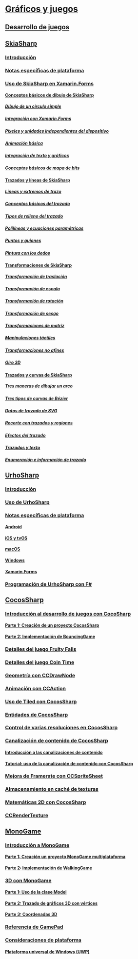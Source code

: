 # [Gráficos y juegos](index.yml)
## [Desarrollo de juegos](game-development/index.md)
## [SkiaSharp](skiasharp/index.md)
### [Introducción](skiasharp/introduction.md)
### [Notas específicas de plataforma](skiasharp/platform.md)



### [Uso de SkiaSharp en Xamarin.Forms](~/xamarin-forms/user-interface/graphics/skiasharp/index.md)
#### [Conceptos básicos de dibujo de SkiaSharp](~/xamarin-forms/user-interface/graphics/skiasharp/basics/index.md)
##### [Dibujo de un círculo simple](~/xamarin-forms/user-interface/graphics/skiasharp/basics/circle.md)
##### [Integración con Xamarin.Forms](~/xamarin-forms/user-interface/graphics/skiasharp/basics/integration.md)
##### [Píxeles y unidades independientes del dispositivo](~/xamarin-forms/user-interface/graphics/skiasharp/basics/pixels.md)
##### [Animación básica](~/xamarin-forms/user-interface/graphics/skiasharp/basics/animation.md)
##### [Integración de texto y gráficos](~/xamarin-forms/user-interface/graphics/skiasharp/basics/text.md)
##### [Conceptos básicos de mapa de bits](~/xamarin-forms/user-interface/graphics/skiasharp/basics/bitmaps.md)
#### [Trazados y líneas de SkiaSharp](~/xamarin-forms/user-interface/graphics/skiasharp/paths/index.md)
##### [Líneas y extremos de trazo](~/xamarin-forms/user-interface/graphics/skiasharp/paths/lines.md)
##### [Conceptos básicos del trazado](~/xamarin-forms/user-interface/graphics/skiasharp/paths/paths.md)
##### [Tipos de relleno del trazado](~/xamarin-forms/user-interface/graphics/skiasharp/paths/fill-types.md)
##### [Polilíneas y ecuaciones paramétricas](~/xamarin-forms/user-interface/graphics/skiasharp/paths/polylines.md)
##### [Puntos y guiones](~/xamarin-forms/user-interface/graphics/skiasharp/paths/dots.md)
##### [Pintura con los dedos](~/xamarin-forms/user-interface/graphics/skiasharp/paths/finger-paint.md)
#### [Transformaciones de SkiaSharp](~/xamarin-forms/user-interface/graphics/skiasharp/transforms/index.md)
##### [Transformación de traslación](~/xamarin-forms/user-interface/graphics/skiasharp/transforms/translate.md)
##### [Transformación de escala](~/xamarin-forms/user-interface/graphics/skiasharp/transforms/scale.md)
##### [Transformación de rotación](~/xamarin-forms/user-interface/graphics/skiasharp/transforms/rotate.md)
##### [Transformación de sesgo](~/xamarin-forms/user-interface/graphics/skiasharp/transforms/skew.md)
##### [Transformaciones de matriz](~/xamarin-forms/user-interface/graphics/skiasharp/transforms/matrix.md)
##### [Manipulaciones táctiles](~/xamarin-forms/user-interface/graphics/skiasharp/transforms/touch.md)
##### [Transformaciones no afines](~/xamarin-forms/user-interface/graphics/skiasharp/transforms/non-affine.md)
##### [Giro 3D](~/xamarin-forms/user-interface/graphics/skiasharp/transforms/3d-rotation.md)
#### [Trazados y curvas de SkiaSharp](~/xamarin-forms/user-interface/graphics/skiasharp/curves/index.md)
##### [Tres maneras de dibujar un arco](~/xamarin-forms/user-interface/graphics/skiasharp/curves/arcs.md)
##### [Tres tipos de curvas de Bézier](~/xamarin-forms/user-interface/graphics/skiasharp/curves/beziers.md)
##### [Datos de trazado de SVG](~/xamarin-forms/user-interface/graphics/skiasharp/curves/path-data.md)
##### [Recorte con trazados y regiones](~/xamarin-forms/user-interface/graphics/skiasharp/curves/clipping.md)
##### [Efectos del trazado](~/xamarin-forms/user-interface/graphics/skiasharp/curves/effects.md)
##### [Trazados y texto](~/xamarin-forms/user-interface/graphics/skiasharp/curves/text-paths.md)
##### [Enumeración e información de trazado](~/xamarin-forms/user-interface/graphics/skiasharp/curves/information.md)


## [UrhoSharp](urhosharp/index.md)
### [Introducción](urhosharp/introduction.md)
### [Uso de UrhoSharp](urhosharp/using.md)
### [Notas específicas de plataforma](urhosharp/platform/index.md)
#### [Android](urhosharp/platform/android.md)
#### [iOS y tvOS](urhosharp/platform/ios.md)
#### [macOS](urhosharp/platform/mac.md)
#### [Windows](urhosharp/platform/windows.md)
#### [Xamarin.Forms](urhosharp/platform/xamarin-forms.md)
### [Programación de UrhoSharp con F#](urhosharp/fsharp.md)
## [CocosSharp](cocossharp/index.md)
### [Introducción al desarrollo de juegos con CocoSharp](cocossharp/first-game/index.md)
#### [Parte 1: Creación de un proyecto CocosSharp](cocossharp/first-game/part1.md)
#### [Parte 2: Implementación de BouncingGame](cocossharp/first-game/part2.md)
### [Detalles del juego Fruity Falls](cocossharp/fruity-falls.md)
### [Detalles del juego Coin Time](cocossharp/cointime.md)
### [Geometría con CCDrawNode](cocossharp/ccdrawnode.md)
### [Animación con CCAction](cocossharp/ccaction.md)
### [Uso de Tiled con CocosSharp](cocossharp/tiled.md)
### [Entidades de CocosSharp](cocossharp/entities.md)
### [Control de varias resoluciones en CocosSharp](cocossharp/resolutions.md)
### [Canalización de contenido de CocosSharp](cocossharp/content-pipeline/index.md)
#### [Introducción a las canalizaciones de contenido](cocossharp/content-pipeline/introduction.md)
#### [Tutorial: uso de la canalización de contenido con CocosSharp](cocossharp/content-pipeline/walkthrough.md)
### [Mejora de Framerate con CCSpriteSheet](cocossharp/ccspritesheet.md)
### [Almacenamiento en caché de texturas](cocossharp/texture-cache.md)
### [Matemáticas 2D con CocosSharp](cocossharp/math.md)
### [CCRenderTexture](cocossharp/ccrendertexture.md)
## [MonoGame](monogame/index.md)
### [Introducción a MonoGame](monogame/introduction/index.md)
#### [Parte 1: Creación un proyecto MonoGame multiplataforma](monogame/introduction/part1.md)
#### [Parte 2: Implementación de WalkingGame](monogame/introduction/part2.md)
### [3D con MonoGame](monogame/3d/index.md)
#### [Parte 1: Uso de la clase Model](monogame/3d/part1.md)
#### [Parte 2: Trazado de gráficos 3D con vértices](monogame/3d/part2.md)
#### [Parte 3: Coordenadas 3D](monogame/3d/part3.md)
### [Referencia de GamePad](monogame/input.md)
### [Consideraciones de plataforma](monogame/platforms/index.md)
#### [Plataforma universal de Windows (UWP)](monogame/platforms/uwp.md)
